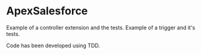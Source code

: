 # ApexSalesforce

Example of a controller extension and the tests.
Example of a trigger and it's tests.

Code has been developed using TDD.
